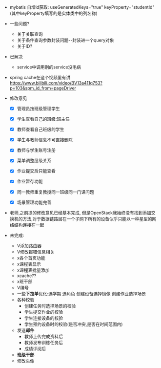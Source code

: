 + mybatis 自增id获取: useGeneratedKeys="true" keyProperty="studentId"(其中keyProperty填写的是实体类中的列名称)
+ 一些问题?
  + 关于关联查询
  + 关于条件查询参数封装问题--封装进一个query对象
  + 关于ID?
+ 已解决
  + service中调用别的service没毛病
+ spring cache在这个视频里有讲 https://www.bilibili.com/video/BV13a411q753?p=103&spm_id_from=pageDriver
+ 修改意见

  - [x] 管理员按班级管理学生

  - [x] 学生查看自己的班级:班主任
  - [x] 教师查看自己班级的学生
  - [x] 学生与教师信息不可直接删除
  - [x] 教师与学生账号注册
  - [x] 菜单调整层级关系
  - [x] 作业提交后只能查看
  - [x] 作业暂存功能
  - [x] 同一教师重复教授同一班级同一门课问题
  - [x] 场景管理功能完善
+ 老师,之前提的修改意见已经基本完成, 但是OpenStack我始终没有找到添加交换机的方法,对于数据链路层在一个子网下所有的设备似乎只能以一种星型的网络结构连接在一起
+ 未完成:

  + V添加路由器
  + V修改报错信息相关
  + x各个首页功能
  + x课程表显示
  + x课程表批量添加
  + xcache??
  + x班干部
  + V编号
  + 一些**下拉单**优化:选学期 选角色 创建设备选择镜像 创建作业选择场景
  + 各种校验
    + 创建任务时选择场景的校验
    + 学生提交作业的校验
    + 学生连接设备的校验
    + 学生预约设备时的校验(是否冲突,是否在时间范围内)
  + 发送**邮件**
    + 教师上传完成资料后
    + 教师发布训练任务后
    + 成绩评阅后
  + **班级干部**
  + 修改头像
